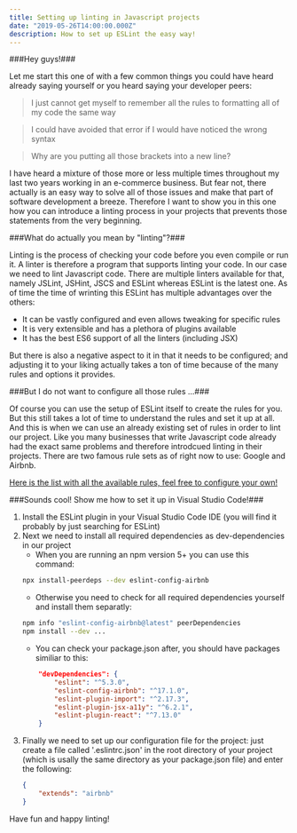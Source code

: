 ```yaml
---
title: Setting up linting in Javascript projects
date: "2019-05-26T14:00:00.000Z"
description: How to set up ESLint the easy way!
---
```


###Hey guys!###

Let me start this one of with a few common things you could have heard already saying yourself or you heard saying your developer peers:
> I just cannot get myself to remember all the rules to formatting all of my code the same way

> I could have avoided that error if I would have noticed the wrong syntax

> Why are you putting all those brackets into a new line?

I have heard a mixture of those more or less multiple times throughout my last two years working in an e-commerce business. But fear not, there actually is an easy way to solve all of those issues and make that part of software development a breeze. Therefore I want to show you in this one how you can introduce a linting process in your projects that prevents those statements from the very beginning.


###What do actually you mean by "linting"?###

Linting is the process of checking your code before you even compile or run it. A linter is therefore a program that supports linting your code. In our case we need to lint Javascript code. There are multiple linters available for that, namely JSLint, JSHint, JSCS and ESLint whereas ESLint is the latest one. As of time the time of wrinting this ESLint has multiple advantages over the others:
- It can be vastly configured and even allows tweaking for specific rules
- It is very extensible and has a plethora of plugins available
- It has the best ES6 support of all the linters (including JSX)

But there is also a negative aspect to it in that it needs to be configured; and adjusting it to your liking actually takes a ton of time because of the many rules and options it provides.


###But I do not want to configure all those rules ...###

Of course you can use the setup of ESLint itself to create the rules for you. But this still takes a lot of time to understand the rules and set it up at all. And this is when we can use an already existing set of rules in order to lint our project. Like you many businesses that write Javascript code already had the exact same problems and therefore introdcued linting in their projects. There are two famous rule sets as of right now to use: Google and Airbnb.

<a href="https://eslint.org/docs/rules/" target="_blank">Here is the list with all the available rules, feel free to configure your own!</a>

###Sounds cool! Show me how to set it up in Visual Studio Code!###

1. Install the ESLint plugin in your Visual Studio Code IDE (you will find it probably by just searching for ESLint)
1. Next we need to install all required dependencies as dev-dependencies in our project
    - When you are running an npm version 5+ you can use this command:
    ```bash
    npx install-peerdeps --dev eslint-config-airbnb
    ```
    - Otherwise you need to check for all required dependencies yourself and install them separatly:
    ```bash
    npm info "eslint-config-airbnb@latest" peerDependencies
    npm install --dev ...
    ```
    - You can check your package.json after, you should have packages similiar to this:
    ```json
        "devDependencies": {
            "eslint": "^5.3.0",
            "eslint-config-airbnb": "^17.1.0",
            "eslint-plugin-import": "^2.17.3",
            "eslint-plugin-jsx-a11y": "^6.2.1",
            "eslint-plugin-react": "^7.13.0"
        }
    ```
1. Finally we need to set up our configuration file for the project: just create a file called '.eslintrc.json' in the root directory of your project (which is usally the same directory as your package.json file) and enter the following:
    ```json
    {
        "extends": "airbnb"
    }
    ```

Have fun and happy linting!